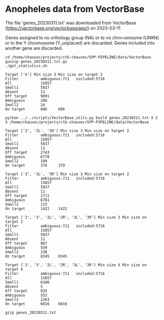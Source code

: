 # Anopheles data from VectorBase

The file 'genes_20230311.txt' was downloaded from VectorBase (https://vectorbase.org/vectorbase/app/) on 2023-03-11

Genes assigned to no orthology group (NA) or to no chrn=omosme (UNKN) or to the Y chromosome (Y_unplaced) are discarded.
Genes included into another gene are discarded.

```
cd /home/chauvec/projects/ctb-chauvec/SPP-PIPELINE/data/VectorBase
gunzip genes_20230311.txt.gz
./get_statistics.sh
```

```
Target ['X'] Min size 3 Min size on target 2
Filter          ambiguous:711   included:5716
All             15857
Small1          5837
Absent          11
Off target      9091
Ambiguous       288
Small2          24
On target       606     606
```

```
python ../../scripts/VectorBase_utils.py build genes_20230311.txt X 2 3 /home/chauvec/projects/ctb-chauvec/SPP-PIPELINE/data/VectorBase
```

```
Target ['2', '2L', '2R'] Min size 3 Min size on target 2
Filter          ambiguous:711   included:5716
All             15857
Small1          5837
Absent          11
Off target      2743
Ambiguous       6778
Small2          109
On target       379     379
```

```
Target ['3', '3L', '3R'] Min size 3 Min size on target 2
Filter          ambiguous:711   included:5716
All             15857
Small1          5837
Absent          11
Off target      1711
Ambiguous       6761
Small2          115
On target       1422    1422
```

```
Target ['2', '3', '2L', '2R', '3L', '3R'] Min size 3 Min size on target 2
Filter          ambiguous:711   included:5716
All             15857
Small1          5837
Absent          11
Off target      867
Ambiguous       559
Small2          238
On target       8345    8345

Target ['2', '3', '2L', '2R', '3L', '3R'] Min size 4 Min size on target 4
Filter          ambiguous:711   included:5716
All             15857
Small1          6186
Absent          5
Off target      835
Ambiguous       552
Small2          2263
On target       6016    6016
```

```
gzip genes_20230311.txt
```
